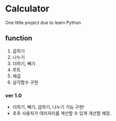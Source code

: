 # Calculator
One little project due to learn Python

## function

1. 곱하기
2. 나누기
3. 더하기, 빼기
4. 루트
5. 제곱
6. 삼각함수 구현 

### ver 1.0
- 더하기, 빼기, 곱하기, 나누기 기능 구현!
- 추후 사용자가 여러자리를 계산할 수 있게 개선할 예정.
